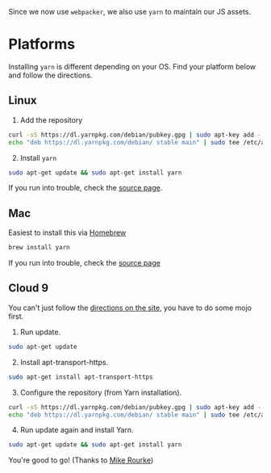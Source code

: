 Since we now use `webpacker`, we also use `yarn` to maintain our JS assets. 

# Platforms
Installing `yarn` is different depending on your OS. Find your platform below and follow the directions.

## Linux
 1. Add the repository
```bash
curl -sS https://dl.yarnpkg.com/debian/pubkey.gpg | sudo apt-key add -
echo "deb https://dl.yarnpkg.com/debian/ stable main" | sudo tee /etc/apt/sources.list.d/yarn.list
```
 2. Install `yarn`
```bash
sudo apt-get update && sudo apt-get install yarn
```
If you run into trouble, check the [source page](https://yarnpkg.com/lang/en/docs/install/#debian-stable). 

## Mac
Easiest to install this via [Homebrew](https://brew.sh/)
```bash
brew install yarn
```
If you run into trouble, check the [source page](https://yarnpkg.com/lang/en/docs/install/#mac-stable)

## Cloud 9

You can't just follow the [directions on the site](https://yarnpkg.com/lang/en/docs/install/#linux-tab), you have to do some mojo first.

 1. Run update.
```bash
sudo apt-get update
```

 2. Install apt-transport-https.
```bash
sudo apt-get install apt-transport-https
```

 3. Configure the repository (from Yarn installation).
```bash
curl -sS https://dl.yarnpkg.com/debian/pubkey.gpg | sudo apt-key add -
echo "deb https://dl.yarnpkg.com/debian/ stable main" | sudo tee /etc/apt/sources.list.d/yarn.list
```

 4. Run update again and install Yarn.
```bash
sudo apt-get update && sudo apt-get install yarn
```

You're good to go! (Thanks to [Mike Rourke](https://gist.github.com/mikerourke/0c2cac1bec77fb4c1d875bfaee487074))

